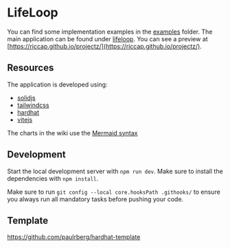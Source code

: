 # LifeLoop

You can find some implementation examples in the [examples](./examples/) folder. The main application can be found under [lifeloop](./lifeloop). You can see a preview at [https://riccap.github.io/projectz/](https://riccap.github.io/projectz/).

## Resources

The application is developed using:

- [solidjs](https://www.solidjs.com/)
- [tailwindcss](https://tailwindcss.com/)
- [hardhat](https://hardhat.org/)
- [vitejs](https://vitejs.dev/)

The charts in the wiki use the [Mermaid syntax](https://mermaid-js.github.io/mermaid/)

## Development

Start the local development server with `npm run dev`. Make sure to install the dependencies with `npm install`.

Make sure to run `git config --local core.hooksPath .githooks/` to ensure you always run all mandatory tasks before pushing your code.

## Template

https://github.com/paulrberg/hardhat-template
